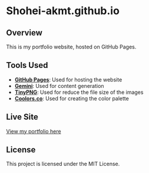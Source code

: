 # Shohei-akmt.github.io

## Overview
This is my portfolio website, hosted on GitHub Pages.

## Tools Used
- **[GitHub Pages](https://pages.github.com/)**: Used for hosting the website
- **[Gemini](https://gemini.google.com/)**: Used for content generation
- **[TinyPNG](https://tinypng.com/)**: Used for reduce the file size of the images
- **[Coolors.co](https://coolors.co/)**: Used for creating the color palette  

## Live Site
[View my portfolio here](https://Shohei-akmt.github.io/)  

## License
This project is licensed under the MIT License.
